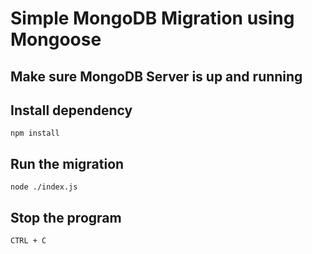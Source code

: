 # Simple MongoDB Migration using Mongoose
## Make sure MongoDB Server is up and running
## Install dependency
`npm install`
## Run the migration
`node ./index.js`
## Stop the program
`CTRL + C`